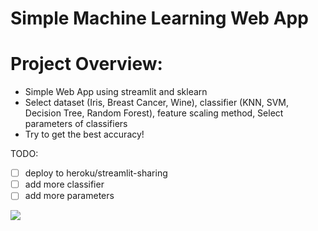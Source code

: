 # Simple Machine Learning Web App

# Project Overview:
* Simple Web App using streamlit and sklearn
* Select dataset (Iris, Breast Cancer, Wine), classifier (KNN, SVM, Decision Tree, Random Forest), feature scaling method, Select parameters of classifiers
* Try to get the best accuracy!

TODO: 
- [ ] deploy to heroku/streamlit-sharing
- [ ] add more classifier
- [ ] add more parameters
        
![](https://github.com/janS95/simple_ml_web_app/blob/main/images/GUI.JPG)
